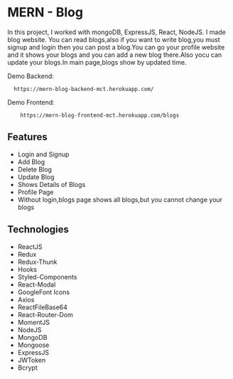# MERN - Blog

In this project, I worked with mongoDB, ExpressJS, React, NodeJS. I made blog website. You can read blogs,also if you want to write blog,you must signup and login then you can post a blog.You can go your profile website and it shows your blogs and you can add a new blog there.Also yocu can update your blogs.In main page,blogs show by updated time. 

Demo Backend:
```
  https://mern-blog-backend-mct.herokuapp.com/
```

Demo Frontend:
```
    https://mern-blog-frontend-mct.herokuapp.com/blogs
```

## Features
- Login and Signup
- Add Blog
- Delete Blog
- Update Blog
- Shows Details of Blogs
- Profile Page
- Without login,blogs page shows all blogs,but you cannot change your blogs

## Technologies
- ReactJS
- Redux
- Redux-Thunk  
- Hooks
- Styled-Components
- React-Modal
- GoogleFont Icons
- Axios
- ReactFileBase64
- React-Router-Dom
- MomentJS  
- NodeJS
- MongoDB
- Mongoose
- ExpressJS
- JWToken
- Bcrypt

